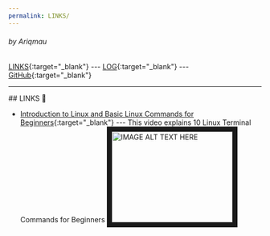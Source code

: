 ```yaml
---
permalink: LINKS/
---
```

###### by Ariqmau
[LINKS](LINKS/){:target="_blank"} --- [LOG](TXT/mylog.txt){:target="_blank"} --- [GitHub](https://github.com/Ariqmau/os242/){:target="_blank"}
<br>
<hr>
## LINKS 🔗

* [Introduction to Linux and Basic Linux Commands for Beginners](https://www.youtube.com/watch?v=CpTfQ-q6MPU){:target="_blank"} ---
  This video explains 10 Linux Terminal Commands for Beginners
<a href="http://www.youtube.com/watch?feature=player_embedded&v=CpTfQ-q6MPU
" target="_blank"><img src="http://img.youtube.com/vi/CpTfQ-q6MPU/0.jpg" 
alt="IMAGE ALT TEXT HERE" width="240" height="180" border="10" /></a>

